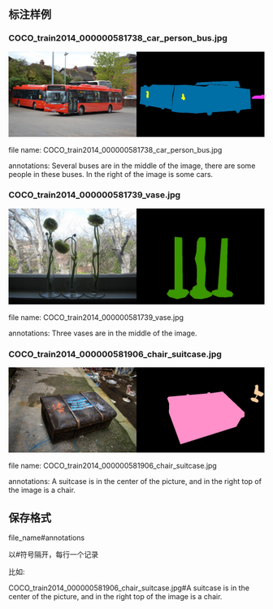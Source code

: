 ## 标注样例


### COCO_train2014_000000581738_car_person_bus.jpg

![imagesss](images/COCO_train2014_000000581738_car_person_bus.jpg)

file name: COCO_train2014_000000581738_car_person_bus.jpg

annotations: Several buses are in the middle of the image, there are some people in these buses. In the right of the image is some cars.


### COCO_train2014_000000581739_vase.jpg

![imagesss](images/COCO_train2014_000000581739_vase.jpg)

file name: COCO_train2014_000000581739_vase.jpg

annotations: Three vases are in the middle of the image.

### COCO_train2014_000000581906_chair_suitcase.jpg

![imagesss](images/COCO_train2014_000000581906_chair_suitcase.jpg)

file name: COCO_train2014_000000581906_chair_suitcase.jpg

annotations: A suitcase is in the center of the picture, and in the right top of the image is a chair.



## 保存格式

file_name#annotations

以#符号隔开，每行一个记录

比如:

COCO_train2014_000000581906_chair_suitcase.jpg#A suitcase is in the center of the picture, and in the right top of the image is a chair.



